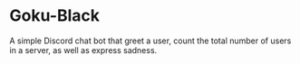 # Goku-Black
A simple Discord chat bot that greet a user, count the total number of users in a server, as well as express sadness.
